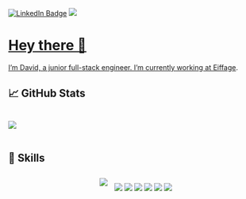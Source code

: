 [![LinkedIn Badge](https://img.shields.io/badge/LinkedIn-Profile-informational?style=flat&logo=linkedin&logoColor=white&color=0D76A8)](https://www.linkedin.com/in/david-zerbib-204968204/)
<a href="https://www.linkedin.com/in/david-zerbib-204968204/">
<img src="https://img.shields.io/badge/LinkedIn-0077B5?style=for-the-badge&logo=linkedin&logoColor=white"/>

# Hey there 👋

I’m David, a junior full-stack engineer. I’m currently working at [Eiffage](https://www.eiffage.com/).



## &#x1f4c8; GitHub Stats

<br>

<a href="https://github.com/Davidzrbb">
  <img src="https://github-readme-stats.vercel.app/api/top-langs/?username=Davidzrbb&layout=compact&show_icons=true&title_color=ffffff&icon_color=34abeb&text_color=daf7dc&bg_color=151515" />
</a>

<br>
<br>

## 💼 Skills
<div align="center">
  <div style="align: top;">
<img style="margin:10px" src="https://img.shields.io/badge/Angular-DD0031?style=for-the-badge&logo=angular&logoColor=white"/>
<img src="https://img.shields.io/badge/React-20232A?style=for-the-badge&logo=react&logoColor=61DAFB"/>
<img src="https://img.shields.io/badge/TypeScript-007ACC?style=for-the-badge&logo=typescript&logoColor=white"/>
<img src="https://img.shields.io/badge/Spring-6DB33F?style=for-the-badge&logo=spring&logoColor=white"/>
<img src="https://img.shields.io/badge/MongoDB-4EA94B?style=for-the-badge&logo=mongodb&logoColor=white"/>
<img src="https://img.shields.io/badge/MySQL-005C84?style=for-the-badge&logo=mysql&logoColor=white"/>
<img src="https://img.shields.io/badge/Docker-2CA5E0?style=for-the-badge&logo=docker&logoColor=white"/>
  </div>
</div>




<!--START_SECTION:waka-->
<!--END_SECTION:waka-->
